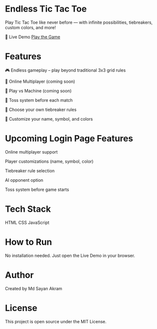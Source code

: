 # Endless Tic Tac Toe
Play Tic Tac Toe like never before — with infinite possibilities, tiebreakers, custom colors, and more!

🔗 Live Demo
[Play the Game](https://synakr.github.io/EndlessTicTacToe/)

# Features
🎮 Endless gameplay – play beyond traditional 3x3 grid rules

👥 Online Multiplayer (coming soon)

🤖 Play vs Machine (coming soon)

🎲 Toss system before each match

🔁 Choose your own tiebreaker rules

🎨 Customize your name, symbol, and colors

# Upcoming Login Page Features
Online multiplayer support

Player customizations (name, symbol, color)

Tiebreaker rule selection

AI opponent option

Toss system before game starts

# Tech Stack
HTML
CSS
JavaScript

# How to Run
No installation needed. Just open the Live Demo in your browser.

# Author
Created by Md Sayan Akram

# License
This project is open source under the MIT License.
